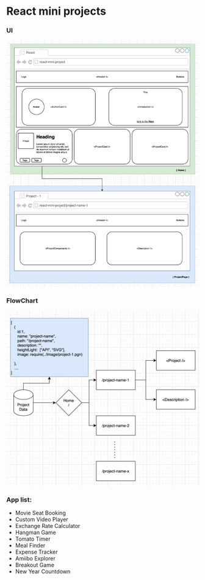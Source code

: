 # React mini projects

### UI

![UI](/asset/ReactMiniUI.png)

### FlowChart

![FlowChart](/asset/ReactMiniFlow.png)

### App list:

- Movie Seat Booking
- Custom Video Player
- Exchange Rate Calculator
- Hangman Game
- Tomato Timer
- Meal Finder
- Expense Tracker
- Amiibo Explorer
- Breakout Game
- New Year Countdown

